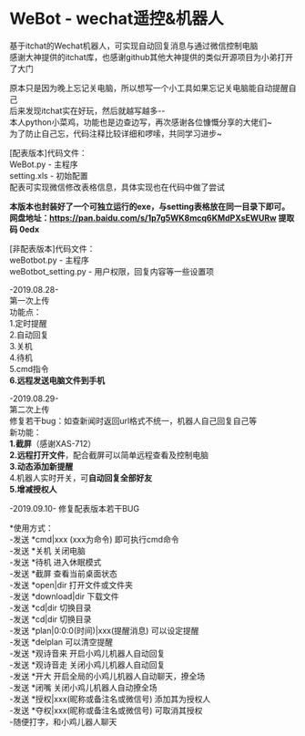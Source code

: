 # WeBot - wechat遥控&机器人
基于itchat的Wechat机器人，可实现自动回复消息与通过微信控制电脑  
感谢大神提供的itchat库，也感谢github其他大神提供的类似开源项目为小弟打开了大门  
  
原本只是因为晚上忘记关电脑，所以想写一个小工具如果忘记关电脑能自动提醒自己  
后来发现itchat实在好玩，然后就越写越多--  
本人python小菜鸡，功能也是边查边写，再次感谢各位慷慨分享的大佬们~  
为了防止自己忘，代码注释比较详细和啰嗦，共同学习进步~  

[配表版本]代码文件：  
WeBot.py - 主程序  
setting.xls - 初始配置  
配表可实现微信修改表格信息，具体实现也在代码中做了尝试  
  
**本版本也封装好了一个可独立运行的exe，与setting表格放在同一目录下即可。  
网盘地址：https://pan.baidu.com/s/1p7g5WK8mcq6KMdPXsEWURw 提取码 0edx**
  
  
[非配表版本]代码文件：  
weBotbot.py - 主程序  
weBotbot_setting.py - 用户权限，回复内容等一些设置项  
  
-2019.08.28-  
第一次上传  
功能点：  
1.定时提醒  
2.自动回复  
3.关机  
4.待机  
5.cmd指令  
**6.远程发送电脑文件到手机**  
    
-2019.08.29-  
第二次上传  
修复若干bug：如查新闻时返回url格式不统一，机器人自己回复自己等  
新功能：  
**1.截屏**（感谢XAS-712）  
**2.远程打开文件**，配合截屏可以简单远程查看及控制电脑  
**3.动态添加新提醒**  
4.机器人实时开关，可**自动回复全部好友**  
**5.增减授权人**  

-2019.09.10- 
修复配表版本若干BUG
  
*使用方式：  
-发送 *cmd|xxx (xxx为命令) 即可执行cmd命令  
-发送 *关机 关闭电脑  
-发送 *待机 进入休眠模式  
-发送 *截屏 查看当前桌面状态  
-发送 *open|dir 打开文件或文件夹  
-发送 *download|dir 下载文件  
-发送 *cd|dir 切换目录  
-发送 *cd|dir 切换目录  
-发送 *plan|0:0:0(时间)|xxx(提醒消息) 可以设定提醒  
-发送 *delplan 可以清空提醒  
-发送 *观诗音来 开启小鸡儿机器人自动回复  
-发送 *观诗音走 关闭小鸡儿机器人自动回复  
-发送 *开大 开启全局的小鸡儿机器人自动聊天，撩全场  
-发送 *闭嘴 关闭小鸡儿机器人自动撩全场  
-发送 *授权|xxx(昵称或备注名或微信号) 添加其为授权人  
-发送 *夺权|xxx(昵称或备注名或微信号) 可取消其授权  
-随便打字，和小鸡儿器人聊天  

